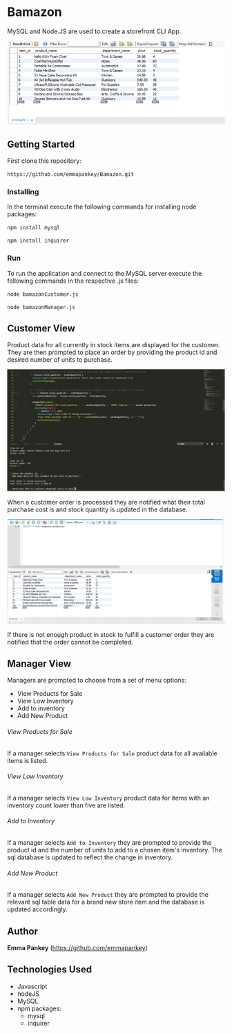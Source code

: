 # Bamazon

MySQL and Node.JS are used to create a storefront CLI App.

![ScreenShot](images/productsTable.png)


## Getting Started

First clone this repository:

```
https://github.com/emmapankey/Bamazon.git
```

### Installing

In the terminal execute the following commands for installing node packages:

```
npm install mysql
```

```
npm install inquirer
```

### Run

To run the application and connect to the MySQL server execute the following commands in the respective .js files:

```
node bamazonCustomer.js
```
```
node bamazonManager.js
```

## Customer View

Product data for all currently in stock items are displayed for the customer. They are then prompted to place an order by providing the product id and desired number of units to purchase.

![ScreenShot](images/customerPurchase.png)

When a customer order is processed they are notified what their total purchase cost is and stock quantity is updated in the database.

![ScreenShot](images/updateDatabaseAfterPurchase.png)

If there is not enough product in stock to fulfill a customer order they are notified that the order cannot be completed.


## Manager View

Managers are prompted to choose from a set of menu options:
* View Products for Sale
* View Low Inventory
* Add to inventory
* Add New Product

###### View Products for Sale

If a manager selects `View Products for Sale` product data for all available items is listed.

###### View Low Inventory

If a manager selects `View Low Inventory` product data for items with an inventory count lower than five are listed.

###### Add to Inventory

If a manager selects `Add to Inventory` they are prompted to provide the product id and the number of units to add to a chosen item's inventory. The sql database is updated to reflect the change in inventory.

###### Add New Product

If a manager selects `Add New Product` they are prompted to provide the relevant sql table data for a brand new store item and the database is updated accordingly.


## Author

**Emma Pankey** (https://github.com/emmapankey)


## Technologies Used

* Javascript
* nodeJS
* MySQL
* npm packages:
	* mysql
    * inquirer
